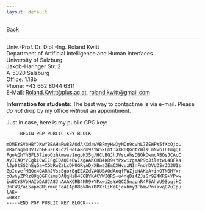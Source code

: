 ```yaml
---
layout: default
---
```


<link rel="stylesheet" href="https://pro.fontawesome.com/releases/v5.10.0/css/all.css" integrity="sha384-AYmEC3Yw5cVb3ZcuHtOA93w35dYTsvhLPVnYs9eStHfGJvOvKxVfELGroGkvsg+p" crossorigin="anonymous"/>

<a href="./"><i class='fa fa-arrow-left'></i> Back</a>

* * *

Univ.-Prof. Dr. Dipl.-Ing. Roland Kwitt        
Department of Artificial Intelligence and Human Interfaces        
University of Salzburg    
Jakob-Haringer Str. 2  
A-5020 Salzburg  
Office: 1.18b    
Phone: +43 662 8044 6311  
E-Mail: <Roland.Kwitt@plus.ac.at>, <roland.kwitt@gmail.com>

**Information for students**: The best way to contact me is via e-mail. Please *do not*
drop by my office *without* an appointment.

Just in case, here is my public GPG key:

```
-----BEGIN PGP PUBLIC KEY BLOCK-----

mDMEYSVbHBYJKwYBBAHaRw8BAQdA/XdawVBFmyHwXyNDn9cvhL7ZEWPW5fXcOjoL
mRaYNqm0JVJvbGFuZCBLd2l0dCA8cm9sYW5kLmt3aXR0QGdtYWlsLmNvbT6ImgQT
FgoAQhYhBFL67ieoOzhkmwav1ngpH35g/HCLBQJhJVscAhsDBQkDwmcABQsJCAcC
AyICAQYVCgkICwIEFgIDAQIeBwIXgAAKCRB4KR9+YPxwizgaAP9pJiletwL4BFka
lJp0tSS2hEgGa+XGbRwZzLcDHUGRyAD/XBwaZEmCXHvuzNInFndrDVUDSrJD3U1s
ZpIcvefMBQe4OARhJVscEgorBgEEAZdVAQUBAQdAnqfPWZjeNAKbA+inOTN0MYxr
cOwhyZPRz89qQGFKimsDAQgHiH4EGBYKACYWIQRS+u4nqDs4ZJsGr9Z4KR9+YPxw
iwUCYSVbHAIbDAUJA8JnAAAKCRB4KR9+YPxwi2sYAQCC5napnR4F5AhVU9SoqjkC
BnCW9/ai5apm8HjrmujFoAEAp086k8n+BPXrLiKeGjcxhmy1FbmwPn+kvqG7uIpu
lAE=
=0RRc
-----END PGP PUBLIC KEY BLOCK-----
```

